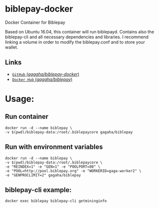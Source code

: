 # biblepay-docker
 Docker Container for Biblepay

Based on Ubuntu 16.04, this container will run biblepayd. Contains also the biblepay-cli and all necessary dependencies and libraries. I recommend linking a volume in order to modify the biblepay.conf and to store your wallet.

## Links

-	[`GitHub` (*gagaha/biblepay-docker*)](https://github.com/gagaha/biblepay-docker)
-	[`Docker Hub` (*gagaha/biblepay*)](https://hub.docker.com/r/gagaha/biblepay/)


# Usage:

## Run container
```
docker run -d --name biblepay \
-v $(pwd)/biblepay-data:/root/.biblepaycore gagaha/biblepay
```

## Run with environment variables
```
docker run -d --name biblepay \
-v $(pwd)/biblepay-data:/root/.biblepaycore \
-e "REINDEX=1" -e "GEN=1" -e "POOLPORT=80" \
-e "POOL=http://pool.biblepay.org" -e "WORKERID=gaga-worker2" \
-e "GENPROCLIMIT=2" gagaha/biblepay
```

## biblepay-cli example:

```
docker exec biblepay biblepay-cli getmininginfo
```
